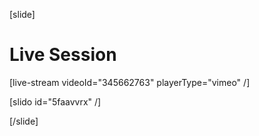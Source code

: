 [slide]
# Live Session

[live-stream videoId="345662763" playerType="vimeo" /]

[slido id="5faavvrx" /]

[/slide]